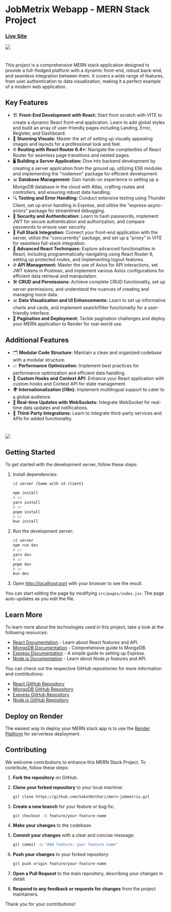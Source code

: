 # JobMetrix Webapp - MERN Stack Project

### [Live Site](https://jobmetrix.onrender.com)

<img style="text-align:center" src="https://github.com/user-attachments/assets/9f7f378a-ddb8-4d2e-a400-8e357741eecb" />

#

This project is a comprehensive MERN stack application designed to provide a full-fledged platform with a dynamic front-end, robust back-end, and seamless integration between them. It covers a wide range of features, from user authentication to data visualization, making it a perfect example of a modern web application.

## Key Features

- 🏗 **Front-End Development with React:** Start from scratch with VITE to create a dynamic React front-end application. Learn to add global styles and build an array of user-friendly pages including Landing, Error, Register, and Dashboard.
- 🎨 **Stunning Visuals:** Master the art of setting up visually appealing images and layouts for a professional look and feel.
- 🌐 **Routing with React Router 6.4+:** Navigate the complexities of React Router for seamless page transitions and nested pages.
- 🖥 **Building a Server Application:** Dive into backend development by creating a server application from the ground up, utilizing ES6 modules and implementing the "nodemon" package for efficient development.
- 📊 **Database Management:** Gain hands-on experience in setting up a MongoDB database in the cloud with Atlas, crafting routes and controllers, and ensuring robust data handling.
- 🔍 **Testing and Error Handling:** Conduct extensive testing using Thunder Client, set up error handling in Express, and utilize the "express-async-errors" package for streamlined debugging.
- 🔐 **Security and Authentication:** Learn to hash passwords, implement JWT for secure authentication and authorization, and compare passwords to ensure user security.
- 🔗 **Full Stack Integration:** Connect your front-end application with the server, utilize the "concurrently" package, and set up a "proxy" in VITE for seamless full-stack integration.
- 🚀 **Advanced React Techniques:** Explore advanced functionalities in React, including programmatically navigating using React Router 6, setting up protected routes, and implementing logout features.
- 🌐 **API Management:** Master the use of Axios for API interactions, set JWT tokens in Postman, and implement various Axios configurations for efficient data retrieval and manipulation.
- 🛠 **CRUD and Permissions:** Achieve complete CRUD functionality, set up server permissions, and understand the nuances of creating and managing mock data.
- 📊 **Data Visualization and UI Enhancements:** Learn to set up informative charts and cards, and implement search/filter functionality for a user-friendly interface.
- 📄 **Pagination and Deployment:** Tackle pagination challenges and deploy your MERN application to Render for real-world use.

## Additional Features

- 🗂 **Modular Code Structure:** Maintain a clean and organized codebase with a modular structure.
- 📈 **Performance Optimization:** Implement best practices for performance optimization and efficient data handling.
- 🧩 **Custom Hooks and Context API:** Enhance your React application with custom hooks and Context API for state management.
- 🌍 **Internationalization (i18n):** Implement multilingual support to cater to a global audience.
- 🔄 **Real-time Updates with WebSockets:** Integrate WebSocket for real-time data updates and notifications.
- 🧩 **Third-Party Integrations:** Learn to integrate third-party services and APIs for added functionality.

#

<img style="text-align:center" src="https://github.com/user-attachments/assets/4c699671-2985-4ddd-b3fd-2ed9f928974c" />

## Getting Started

To get started with the development server, follow these steps:

1. Install dependencies:
    ```bash
    cd server (Same with cd client)
    
    npm install
    # or
    yarn install
    # or
    pnpm install
    # or
    bun install
    ```

2. Run the development server:
    ```bash
    cd server
    npm run dev
    # or
    yarn dev
    # or
    pnpm dev
    # or
    bun dev
    ```

3. Open [http://localhost:port](http://localhost:5173) with your browser to see the result.

You can start editing the page by modifying `src/pages/index.jsx`. The page auto-updates as you edit the file.

## Learn More

To learn more about the technologies used in this project, take a look at the following resources:

- [React Documentation](https://reactjs.org/docs/getting-started.html) - Learn about React features and API.
- [MongoDB Documentation](https://docs.mongodb.com/) - Comprehensive guide to MongoDB.
- [Express Documentation](https://expressjs.com/en/starter/installing.html) - A simple guide to setting up Express.
- [Node.js Documentation](https://nodejs.org/en/docs/) - Learn about Node.js features and API.

You can check out the respective GitHub repositories for more information and contributions:

- [React GitHub Repository](https://github.com/facebook/react)
- [MongoDB GitHub Repository](https://github.com/mongodb/mongo)
- [Express GitHub Repository](https://github.com/expressjs/express)
- [Node.js GitHub Repository](https://github.com/nodejs/node)

## Deploy on Render

The easiest way to deploy your MERN stack app is to use the [Render Platform](https://render.com/) for serverless deployment.


## Contributing

We welcome contributions to enhance this MERN Stack Project. To contribute, follow these steps:

1. **Fork the repository** on GitHub.

2. **Clone your forked repository** to your local machine:
    ```bash
    git clone https://github.com/SaketKothari/mern-jobmetrix.git
    ```

3. **Create a new branch** for your feature or bug fix:
    ```bash
    git checkout -b feature/your-feature-name
    ```

4. **Make your changes** to the codebase.

5. **Commit your changes** with a clear and concise message:
    ```bash
    git commit -m "Add feature: your feature name"
    ```

6. **Push your changes** to your forked repository:
    ```bash
    git push origin feature/your-feature-name
    ```

7. **Open a Pull Request** to the main repository, describing your changes in detail.

8. **Respond to any feedback or requests for changes** from the project maintainers.

Thank you for your contributions!
